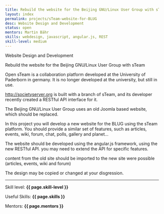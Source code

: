 ```yaml
---
title: Rebuild the website for the Beijing GNU/Linux User Group with sTeam
layout: index
permalink: projects/sTeam-website-for-BLUG
desc: Website Design and Development
status: open
mentors: Martin Bähr
skills: webdesign, javascript, angular.js, REST
skill-level: medium
---
```

Website Design and Development


Rebuild the website for the Beijing GNU/Linux User Group with sTeam


Open sTeam is a collaboration platform developed at the University of Paderborn in germany.
It is no longer developed at the university, but still in use.

http://societyserver.org is built with a branch of sTeam, and its developer
recently created a RESTful API interface for it.

The Beijing GNU/Linux User Group uses an old Joomla based website, which should be replaced.

In this project you will develop a new website for the BLUG using the sTeam platform.
You should provide a similar set of features, such as articles, events, wiki,
forum, chat, polls, gallery and planet...

The website should be developed using the angular.js framework, using the new RESTful API.
you may need to extend the API for specific features.

content from the old site should be imported to the new site were possible
(articles, events, wiki and forum)

The design may be copied or changed at your disgression.

* * *

Skill level: **{{ page.skill-level }}**

Useful Skills: **{{ page.skills }}**

Mentors: **{{ page.mentors }}**
